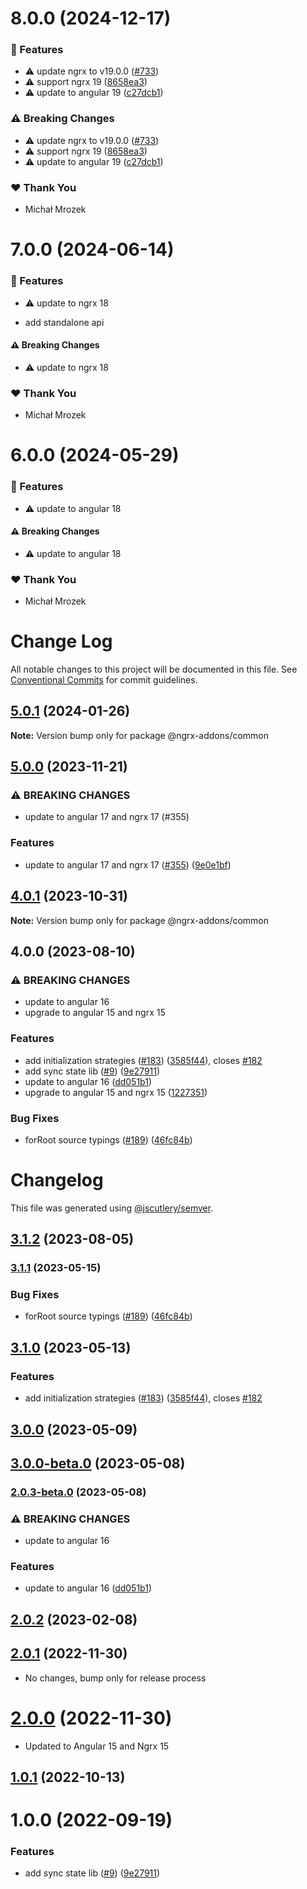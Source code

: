 # 8.0.0 (2024-12-17)

### 🚀 Features

- ⚠️  update ngrx to v19.0.0 ([#733](https://github.com/Michsior14/ngrx-addons/pull/733))
- ⚠️  support ngrx 19 ([8658ea3](https://github.com/Michsior14/ngrx-addons/commit/8658ea3))
- ⚠️  update to angular 19 ([c27dcb1](https://github.com/Michsior14/ngrx-addons/commit/c27dcb1))

### ⚠️  Breaking Changes

- ⚠️  update ngrx to v19.0.0 ([#733](https://github.com/Michsior14/ngrx-addons/pull/733))
- ⚠️  support ngrx 19 ([8658ea3](https://github.com/Michsior14/ngrx-addons/commit/8658ea3))
- ⚠️  update to angular 19 ([c27dcb1](https://github.com/Michsior14/ngrx-addons/commit/c27dcb1))

### ❤️ Thank You

- Michał Mrozek

# 7.0.0 (2024-06-14)


### 🚀 Features

- ⚠️  update to ngrx 18

- add standalone api


#### ⚠️  Breaking Changes

- ⚠️  update to ngrx 18

### ❤️  Thank You

- Michał Mrozek

# 6.0.0 (2024-05-29)

### 🚀 Features

- ⚠️ update to angular 18

#### ⚠️ Breaking Changes

- ⚠️ update to angular 18

### ❤️ Thank You

- Michał Mrozek

# Change Log

All notable changes to this project will be documented in this file.
See [Conventional Commits](https://conventionalcommits.org) for commit guidelines.

## [5.0.1](https://github.com/Michsior14/ngrx-addons/compare/v5.0.0...v5.0.1) (2024-01-26)

**Note:** Version bump only for package @ngrx-addons/common

## [5.0.0](https://github.com/Michsior14/ngrx-addons/compare/v4.0.1...v5.0.0) (2023-11-21)

### ⚠ BREAKING CHANGES

- update to angular 17 and ngrx 17 (#355)

### Features

- update to angular 17 and ngrx 17 ([#355](https://github.com/Michsior14/ngrx-addons/issues/355)) ([9e0e1bf](https://github.com/Michsior14/ngrx-addons/commit/9e0e1bfefb13cd9673e513f5140788b6d8548141))

## [4.0.1](https://github.com/Michsior14/ngrx-addons/compare/v4.0.0...v4.0.1) (2023-10-31)

**Note:** Version bump only for package @ngrx-addons/common

## 4.0.0 (2023-08-10)

### ⚠ BREAKING CHANGES

- update to angular 16
- upgrade to angular 15 and ngrx 15

### Features

- add initialization strategies ([#183](https://github.com/Michsior14/ngrx-addons/issues/183)) ([3585f44](https://github.com/Michsior14/ngrx-addons/commit/3585f44add4a5c95ae0c737bd8cb90728dbece79)), closes [#182](https://github.com/Michsior14/ngrx-addons/issues/182)
- add sync state lib ([#9](https://github.com/Michsior14/ngrx-addons/issues/9)) ([9e27911](https://github.com/Michsior14/ngrx-addons/commit/9e279110f4c54c1464da5ad0883912803692044b))
- update to angular 16 ([dd051b1](https://github.com/Michsior14/ngrx-addons/commit/dd051b108f79ea3cbf1c15ee241cc9992effb5b3))
- upgrade to angular 15 and ngrx 15 ([1227351](https://github.com/Michsior14/ngrx-addons/commit/1227351f3e71b0ae712e379f5544b604a4ec5a31))

### Bug Fixes

- forRoot source typings ([#189](https://github.com/Michsior14/ngrx-addons/issues/189)) ([46fc84b](https://github.com/Michsior14/ngrx-addons/commit/46fc84b6a984724795382d9bbd57a5eccde9fef8))

# Changelog

This file was generated using [@jscutlery/semver](https://github.com/jscutlery/semver).

## [3.1.2](https://github.com/Michsior14/ngrx-addons/compare/common-3.1.1...common-3.1.2) (2023-08-05)

### [3.1.1](https://github.com/Michsior14/ngrx-addons/compare/common-3.1.0...common-3.1.1) (2023-05-15)

### Bug Fixes

- forRoot source typings ([#189](https://github.com/Michsior14/ngrx-addons/issues/189)) ([46fc84b](https://github.com/Michsior14/ngrx-addons/commit/46fc84b6a984724795382d9bbd57a5eccde9fef8))

## [3.1.0](https://github.com/Michsior14/ngrx-addons/compare/common-3.0.0...common-3.1.0) (2023-05-13)

### Features

- add initialization strategies ([#183](https://github.com/Michsior14/ngrx-addons/issues/183)) ([3585f44](https://github.com/Michsior14/ngrx-addons/commit/3585f44add4a5c95ae0c737bd8cb90728dbece79)), closes [#182](https://github.com/Michsior14/ngrx-addons/issues/182)

## [3.0.0](https://github.com/Michsior14/ngrx-addons/compare/common-3.0.0-beta.0...common-3.0.0) (2023-05-09)

## [3.0.0-beta.0](https://github.com/Michsior14/ngrx-addons/compare/common-2.0.3-beta.0...common-3.0.0-beta.0) (2023-05-08)

### [2.0.3-beta.0](https://github.com/Michsior14/ngrx-addons/compare/common-2.0.2...common-2.0.3-beta.0) (2023-05-08)

### ⚠ BREAKING CHANGES

- update to angular 16

### Features

- update to angular 16 ([dd051b1](https://github.com/Michsior14/ngrx-addons/commit/dd051b108f79ea3cbf1c15ee241cc9992effb5b3))

## [2.0.2](https://github.com/Michsior14/ngrx-addons/compare/common-2.0.1...common-2.0.2) (2023-02-08)

## [2.0.1](https://github.com/Michsior14/ngrx-addons/compare/common-2.0.0...common-2.0.1) (2022-11-30)

- No changes, bump only for release process

# [2.0.0](https://github.com/Michsior14/ngrx-addons/compare/common-1.0.1...common-2.0.0) (2022-11-30)

- Updated to Angular 15 and Ngrx 15

## [1.0.1](https://github.com/Michsior14/ngrx-addons/compare/common-1.0.0...common-1.0.1) (2022-10-13)

# 1.0.0 (2022-09-19)

### Features

- add sync state lib ([#9](https://github.com/Michsior14/ngrx-addons/issues/9)) ([9e27911](https://github.com/Michsior14/ngrx-addons/commit/9e279110f4c54c1464da5ad0883912803692044b))

